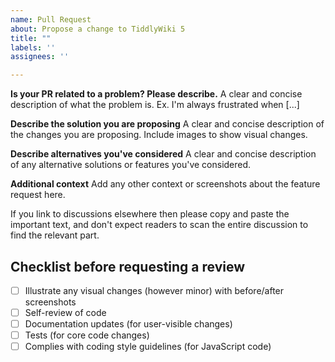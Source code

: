 ```yaml
---
name: Pull Request
about: Propose a change to TiddlyWiki 5
title: ""
labels: ''
assignees: ''

---
```


**Is your PR related to a problem? Please describe.**
A clear and concise description of what the problem is. Ex. I'm always frustrated when [...]

**Describe the solution you are proposing**
A clear and concise description of the changes you are proposing. Include images to show visual changes.

**Describe alternatives you've considered**
A clear and concise description of any alternative solutions or features you've considered.

**Additional context**
Add any other context or screenshots about the feature request here.

If you link to discussions elsewhere then please copy and paste the important text, and don't expect readers to scan the entire discussion to find the relevant part.

## Checklist before requesting a review

- [ ] Illustrate any visual changes (however minor) with before/after screenshots
- [ ] Self-review of code
- [ ] Documentation updates (for user-visible changes)
- [ ] Tests (for core code changes)
- [ ] Complies with coding style guidelines (for JavaScript code)
